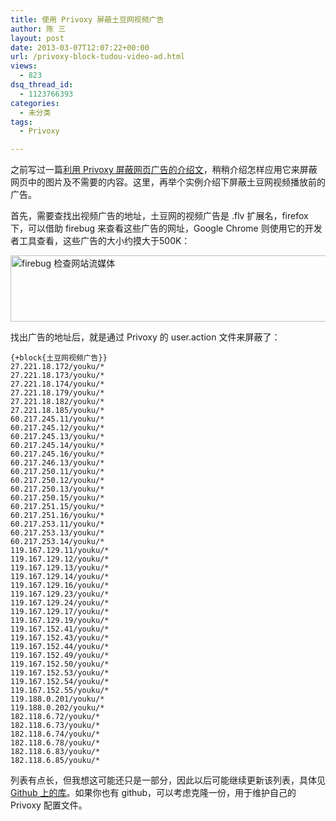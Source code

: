 ```yaml
---
title: 使用 Privoxy 屏蔽土豆网视频广告
author: 陈 三
layout: post
date: 2013-03-07T12:07:22+00:00
url: /privoxy-block-tudou-video-ad.html
views:
  - 823
dsq_thread_id:
  - 1123766393
categories:
  - 未分类
tags:
  - Privoxy

---
```

之前写过一篇[利用 Privoxy 屏蔽网页广告的介绍文][1]，稍稍介绍怎样应用它来屏蔽网页中的图片及不需要的内容。这里，再举个实例介绍下屏蔽土豆网视频播放前的广告。

首先，需要查找出视频广告的地址，土豆网的视频广告是 .flv 扩展名，firefox 下，可以借助 firebug 来查看这些广告的网址，Google Chrome 则使用它的开发者工具查看，这些广告的大小约摸大于500K：

[<img src="http://www.zfanw.com/blog/wp-content/uploads/2013/03/Screenshot-from-2013-03-06-2200162.png" alt="firebug 检查网站流媒体" width="659" height="106" class="alignnone size-full wp-image-8340" srcset="https://www.zfanw.com/blog/wp-content/uploads/2013/03/Screenshot-from-2013-03-06-2200162.png 659w, https://www.zfanw.com/blog/wp-content/uploads/2013/03/Screenshot-from-2013-03-06-2200162-300x48.png 300w" sizes="(max-width: 659px) 100vw, 659px" />][2]

找出广告的地址后，就是通过 Privoxy 的 user.action 文件来屏蔽了：

    {+block{土豆网视频广告}}
    27.221.18.172/youku/*
    27.221.18.173/youku/*
    27.221.18.174/youku/*
    27.221.18.179/youku/*
    27.221.18.182/youku/*
    27.221.18.185/youku/*
    60.217.245.11/youku/*
    60.217.245.12/youku/*
    60.217.245.13/youku/*
    60.217.245.14/youku/*
    60.217.245.16/youku/*
    60.217.246.13/youku/*
    60.217.250.11/youku/*
    60.217.250.12/youku/*
    60.217.250.13/youku/*
    60.217.250.15/youku/*
    60.217.251.15/youku/*
    60.217.251.16/youku/*
    60.217.253.11/youku/*
    60.217.253.13/youku/*
    60.217.253.14/youku/*
    119.167.129.11/youku/*
    119.167.129.12/youku/*
    119.167.129.13/youku/*
    119.167.129.14/youku/*
    119.167.129.16/youku/*
    119.167.129.23/youku/*
    119.167.129.24/youku/*
    119.167.129.17/youku/*
    119.167.129.19/youku/*
    119.167.152.41/youku/*
    119.167.152.43/youku/*
    119.167.152.44/youku/*
    119.167.152.49/youku/*
    119.167.152.50/youku/*
    119.167.152.53/youku/*
    119.167.152.54/youku/*
    119.167.152.55/youku/*
    119.188.0.201/youku/*
    119.188.0.202/youku/*
    182.118.6.72/youku/*
    182.118.6.73/youku/*
    182.118.6.74/youku/*
    182.118.6.78/youku/*
    182.118.6.83/youku/*
    182.118.6.85/youku/*
    

列表有点长，但我想这可能还只是一部分，因此以后可能继续更新该列表，具体见 [Github 上的库][3]。如果你也有 github，可以考虑克隆一份，用于维护自己的 Privoxy 配置文件。

 [1]: http://www.zfanw.com/blog/block-webpage-ad-with-privoxy.html
 [2]: http://www.zfanw.com/blog/wp-content/uploads/2013/03/Screenshot-from-2013-03-06-2200162.png
 [3]: https://github.com/chenxsan/Privoxy